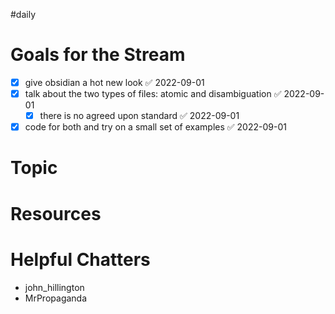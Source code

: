 #daily

# Goals for the Stream
- [x] give obsidian a hot new look ✅ 2022-09-01
- [x] talk about the two types of files: atomic and disambiguation ✅ 2022-09-01
	- [x] there is no agreed upon standard ✅ 2022-09-01
- [x] code for both and try on a small set of examples ✅ 2022-09-01
# Topic

# Resources

# Helpful Chatters
- john_hillington
- MrPropaganda